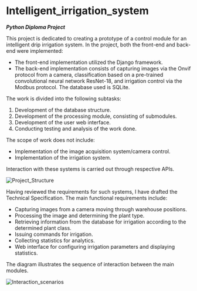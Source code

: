 # Intelligent_irrigation_system
_**Python Diploma Project**_

This project is dedicated to creating a prototype of a control module for an intelligent drip irrigation system. In the project, both the front-end and back-end were implemented:
- The front-end implementation utilized the Django framework.
- The back-end implementation consists of capturing images via the Onvif protocol from a camera, classification based on a pre-trained convolutional neural network ResNet-18, and irrigation control via the Modbus protocol. The database used is SQLite.

The work is divided into the following subtasks:
1.	Development of the database structure.
2.	Development of the processing module, consisting of submodules.
3.	Development of the user web interface.
4.	Conducting testing and analysis of the work done.

The scope of work does not include:
- Implementation of the image acquisition system/camera control.
- Implementation of the irrigation system.

Interaction with these systems is carried out through respective APIs.

![Project_Structure](https://github.com/natkhosh/Intelligent_irrigation_system/assets/56446265/0e74fea8-e622-46a5-9a66-de234d948911)

Having reviewed the requirements for such systems, I have drafted the Technical Specification. The main functional requirements include:
- Capturing images from a camera moving through warehouse positions.
- Processing the image and determining the plant type.
- Retrieving information from the database for irrigation according to the determined plant class.
- Issuing commands for irrigation.
- Collecting statistics for analytics.
- Web interface for configuring irrigation parameters and displaying statistics.

The diagram illustrates the sequence of interaction between the main modules.

![Interaction_scenarios](https://github.com/natkhosh/Intelligent_irrigation_system/assets/56446265/39c07ea2-9001-46a8-8d56-47a625a3f460)
